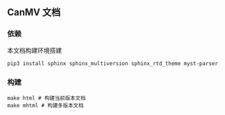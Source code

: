 ## CanMV 文档


### 依赖

本文档构建环境搭建

```shell
pip3 install sphinx sphinx_multiversion sphinx_rtd_theme myst-parser
```

### 构建

```shell
make html # 构建当前版本文档
make mhtml # 构建多版本文档
```
